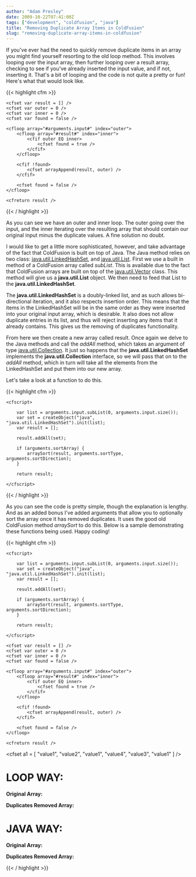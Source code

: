 ```yaml
---
author: "Adam Presley"
date: 2009-10-22T07:41:00Z
tags: ["development", "coldfusion", "java"]
title: "Removing Duplicate Array Items in ColdFusion"
slug: "removing-duplicate-array-items-in-coldfusion"
---
```


If you've ever had the need to quickly remove duplicate items in an
array you might find yourself resorting to the old loop method. This
involves looping over the input array, then further looping over a
result array, checking to see if you've already inserted the input
value, and if not, inserting it. That's a bit of looping and the code is
not quite a pretty or fun! Here's what that would look like.

{{< highlight cfm >}}
<cffunction name="removeDuplicatesFromArrayLoop" returntype="array" access="public" output="false">
	<cfargument name="input" type="array" required="true" />

	<cfset var result = [] />
	<cfset var outer = 0 />
	<cfset var inner = 0 />
	<cfset var found = false />

	<cfloop array="#arguments.input#" index="outer">
		<cfloop array="#result#" index="inner">
			<cfif outer EQ inner>
				<cfset found = true />
			</cfif>
		</cfloop>

		<cfif !found>
			<cfset arrayAppend(result, outer) />
		</cfif>

		<cfset found = false />
	</cfloop>

	<cfreturn result />
</cffunction>
{{< / highlight >}}

As you can see we have an outer and inner loop. The outer going over the
input, and the inner iterating over the resulting array that should
contain our original input minus the duplicate values. A fine solution
no doubt.

I would like to get a little more sophisticated, however, and take
advantage of the fact that ColdFusion is built on top of Java. The Java
method relies on two class: [java.util.LinkedHashSet](http://java.sun.com/javase/6/docs/api/java/util/LinkedHashSet.html), and
[java.util.List](http://java.sun.com/javase/6/docs/api/java/util/List.html). First we use a built in method of a ColdFusion array
called *subList*. This is available due to the fact that ColdFusion
arrays are built on top of the [java.util.Vector](http://java.sun.com/javase/6/docs/api/java/util/Vector.html) class. This method
will give us a **java.util.List** object. We then need to feed that List
to the **java.util.LinkedHashSet**.

The **java.util.LinkedHashSet** is a doubly-linked list, and as such
allows bi-directional iteration, and it also respects insertion order.
This means that the items in the LinkedHashSet will be in the same order
as they were inserted into your original input array, which is
desirable. It also does not allow duplicate entries in its list, and
thus will reject inserting any items that it already contains. This
gives us the removing of duplicates functionality.

From here we then create a new array called result. Once again we delve
to the Java methods and call the *addAll* method, which takes an
argument of type [java.util.Collection](http://java.sun.com/javase/6/docs/api/java/util/Collection.html). It just so happens that the
**java.util.LinkedHashSet** implements the **java.util.Collection**
interface, so we will pass that on to the *addAll* method, which in turn
will take all the elements from the LinkedHashSet and put them into our
new array.

Let's take a look at a function to do this.

{{< highlight cfm >}}
<cffunction name="removeDuplicatesFromArray" returntype="array" access="public" output="false">
	<cfargument name="input" type="array" required="true" />
	<cfargument name="sortArray" type="boolean" required="false" default="false" />
	<cfargument name="sortType" type="string" required="false" default="textnocase" />
	<cfargument name="sortDirection" type="string" required="false" default="asc" />

	<cfscript>

		var list = arguments.input.subList(0, arguments.input.size());
		var set = createObject("java", "java.util.LinkedHashSet").init(list);
		var result = [];

		result.addAll(set);

		if (arguments.sortArray) {
			arraySort(result, arguments.sortType, arguments.sortDirection);
		}

		return result;

	</cfscript>
</cffunction>
{{< / highlight >}}

As you can see the code is pretty simple, though the explanation is
lengthy. And as an added bonus I've added arguments that allow you to
optionally sort the array once it has removed duplicates. It uses the
good old ColdFusion method *arraySort* to do this. Below is a sample
demonstrating these functions being used. Happy coding!

{{< highlight cfm >}}
<cffunction name="removeDuplicatesFromArray" returntype="array" access="public" output="false">
	<cfargument name="input" type="array" required="true" />
	<cfargument name="sortArray" type="boolean" required="false" default="false" />
	<cfargument name="sortType" type="string" required="false" default="textnocase" />
	<cfargument name="sortDirection" type="string" required="false" default="asc" />

	<cfscript>

		var list = arguments.input.subList(0, arguments.input.size());
		var set = createObject("java", "java.util.LinkedHashSet").init(list);
		var result = [];

		result.addAll(set);

		if (arguments.sortArray) {
			arraySort(result, arguments.sortType, arguments.sortDirection);
		}

		return result;

	</cfscript>
</cffunction>

<cffunction name="removeDuplicatesFromArrayLoop" returntype="array" access="public" output="false">
	<cfargument name="input" type="array" required="true" />

	<cfset var result = [] />
	<cfset var outer = 0 />
	<cfset var inner = 0 />
	<cfset var found = false />

	<cfloop array="#arguments.input#" index="outer">
		<cfloop array="#result#" index="inner">
			<cfif outer EQ inner>
				<cfset found = true />
			</cfif>
		</cfloop>

		<cfif !found>
			<cfset arrayAppend(result, outer) />
		</cfif>

		<cfset found = false />
	</cfloop>

	<cfreturn result />
</cffunction>


<cfset a1 = [ "value1", "value2", "value1", "value4", "value3", "value1" ] />

<cfoutput>

<h1>LOOP WAY:</h1>

<strong>Original Array:</strong>
<cfdump var="#a1#" />

<cfset a1NoDuplicates = removeDuplicatesFromArrayLoop(a1) />

<strong>Duplicates Removed Array:</strong>
<cfdump var="#a1NoDuplicates#" />


<h1>JAVA WAY:</h1>

<strong>Original Array:</strong>
<cfdump var="#a1#" />

<cfset a1NoDuplicates = removeDuplicatesFromArray(a1) />

<strong>Duplicates Removed Array:</strong>
<cfdump var="#a1NoDuplicates#" />

</cfoutput>
{{< / highlight >}}

